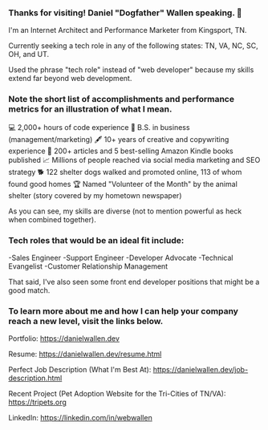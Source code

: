 ### Thanks for visiting! Daniel "Dogfather" Wallen speaking. 👋

I'm an Internet Architect and Performance Marketer from Kingsport, TN.

Currently seeking a tech role in any of the following states: TN, VA, NC, SC, OH, and UT.

Used the phrase "tech role" instead of "web developer" because my skills extend far beyond web development. 

### Note the short list of accomplishments and performance metrics for an illustration of what I mean.

💻 2,000+ hours of code experience
💼 B.S. in business (management/marketing)
🖋️ 10+ years of creative and copywriting experience
📰 200+ articles and 5 best-selling Amazon Kindle books published
📈 Millions of people reached via social media marketing and SEO strategy
🐕 122 shelter dogs walked and promoted online, 113 of whom found good homes
🏆 Named "Volunteer of the Month" by the animal shelter (story covered by my hometown newspaper)

As you can see, my skills are diverse (not to mention powerful as heck when combined together). 

### Tech roles that would be an ideal fit include:

-Sales Engineer
-Support Engineer
-Developer Advocate
-Technical Evangelist
-Customer Relationship Management

That said, I've also seen some front end developer positions that might be a good match. 

### To learn more about me and how I can help your company reach a new level, visit the links below. 

Portfolio: 
https://danielwallen.dev

Resume: 
https://danielwallen.dev/resume.html

Perfect Job Description (What I'm Best At):
https://danielwallen.dev/job-description.html

Recent Project (Pet Adoption Website for the Tri-Cities of TN/VA):
https://tripets.org

LinkedIn: 
https://linkedin.com/in/webwallen
